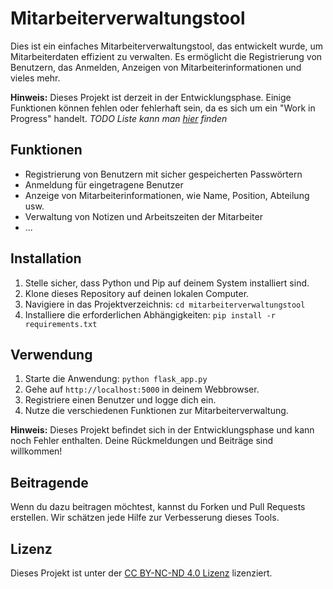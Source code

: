 # Mitarbeiterverwaltungstool

Dies ist ein einfaches Mitarbeiterverwaltungstool, das entwickelt wurde, um Mitarbeiterdaten effizient zu verwalten. Es ermöglicht die Registrierung von Benutzern, das Anmelden, Anzeigen von Mitarbeiterinformationen und vieles mehr.

**Hinweis:** Dieses Projekt ist derzeit in der Entwicklungsphase. Einige Funktionen können fehlen oder fehlerhaft sein, da es sich um ein "Work in Progress" handelt.
*TODO Liste kann man [hier](TODO.md) finden*

## Funktionen

- Registrierung von Benutzern mit sicher gespeicherten Passwörtern
- Anmeldung für eingetragene Benutzer
- Anzeige von Mitarbeiterinformationen, wie Name, Position, Abteilung usw.
- Verwaltung von Notizen und Arbeitszeiten der Mitarbeiter
- ...

## Installation

1. Stelle sicher, dass Python und Pip auf deinem System installiert sind.
2. Klone dieses Repository auf deinen lokalen Computer.
3. Navigiere in das Projektverzeichnis: `cd mitarbeiterverwaltungstool`
4. Installiere die erforderlichen Abhängigkeiten: `pip install -r requirements.txt`

## Verwendung

1. Starte die Anwendung: `python flask_app.py`
2. Gehe auf `http://localhost:5000` in deinem Webbrowser.
3. Registriere einen Benutzer und logge dich ein.
4. Nutze die verschiedenen Funktionen zur Mitarbeiterverwaltung.


**Hinweis:** Dieses Projekt befindet sich in der Entwicklungsphase und kann noch Fehler enthalten. Deine Rückmeldungen und Beiträge sind willkommen!

## Beitragende

Wenn du dazu beitragen möchtest, kannst du Forken und Pull Requests erstellen. Wir schätzen jede Hilfe zur Verbesserung dieses Tools.

## Lizenz

Dieses Projekt ist unter der [CC BY-NC-ND 4.0 Lizenz](LICENSE.md) lizenziert.